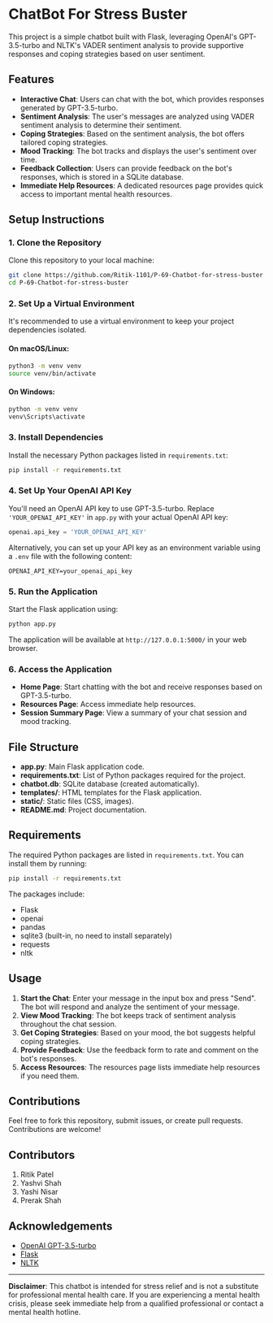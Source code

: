 
# ChatBot For Stress Buster

This project is a simple chatbot built with Flask, leveraging OpenAI's GPT-3.5-turbo and NLTK's VADER sentiment analysis to provide supportive responses and coping strategies based on user sentiment.

## Features

- **Interactive Chat**: Users can chat with the bot, which provides responses generated by GPT-3.5-turbo.
- **Sentiment Analysis**: The user's messages are analyzed using VADER sentiment analysis to determine their sentiment.
- **Coping Strategies**: Based on the sentiment analysis, the bot offers tailored coping strategies.
- **Mood Tracking**: The bot tracks and displays the user's sentiment over time.
- **Feedback Collection**: Users can provide feedback on the bot's responses, which is stored in a SQLite database.
- **Immediate Help Resources**: A dedicated resources page provides quick access to important mental health resources.

## Setup Instructions

### 1. Clone the Repository

Clone this repository to your local machine:

```bash
git clone https://github.com/Ritik-1101/P-69-Chatbot-for-stress-buster
cd P-69-Chatbot-for-stress-buster
```

### 2. Set Up a Virtual Environment

It's recommended to use a virtual environment to keep your project dependencies isolated.

#### On macOS/Linux:

```bash
python3 -m venv venv
source venv/bin/activate
```

#### On Windows:

```bash
python -m venv venv
venv\Scripts\activate
```

### 3. Install Dependencies

Install the necessary Python packages listed in `requirements.txt`:

```bash
pip install -r requirements.txt
```

### 4. Set Up Your OpenAI API Key

You'll need an OpenAI API key to use GPT-3.5-turbo. Replace `'YOUR_OPENAI_API_KEY'` in `app.py` with your actual OpenAI API key:

```python
openai.api_key = 'YOUR_OPENAI_API_KEY'
```

Alternatively, you can set up your API key as an environment variable using a `.env` file with the following content:

```
OPENAI_API_KEY=your_openai_api_key
```

### 5. Run the Application

Start the Flask application using:

```bash
python app.py
```

The application will be available at `http://127.0.0.1:5000/` in your web browser.

### 6. Access the Application

- **Home Page**: Start chatting with the bot and receive responses based on GPT-3.5-turbo.
- **Resources Page**: Access immediate help resources.
- **Session Summary Page**: View a summary of your chat session and mood tracking.

## File Structure

- **app.py**: Main Flask application code.
- **requirements.txt**: List of Python packages required for the project.
- **chatbot.db**: SQLite database (created automatically).
- **templates/**: HTML templates for the Flask application.
- **static/**: Static files (CSS, images).
- **README.md**: Project documentation.

## Requirements

The required Python packages are listed in `requirements.txt`. You can install them by running:

```bash
pip install -r requirements.txt
```

The packages include:

- Flask
- openai
- pandas
- sqlite3 (built-in, no need to install separately)
- requests
- nltk

## Usage

1. **Start the Chat**: Enter your message in the input box and press "Send". The bot will respond and analyze the sentiment of your message.
2. **View Mood Tracking**: The bot keeps track of sentiment analysis throughout the chat session.
3. **Get Coping Strategies**: Based on your mood, the bot suggests helpful coping strategies.
4. **Provide Feedback**: Use the feedback form to rate and comment on the bot's responses.
5. **Access Resources**: The resources page lists immediate help resources if you need them.

## Contributions

Feel free to fork this repository, submit issues, or create pull requests. Contributions are welcome!

## Contributors

1. Ritik Patel
2. Yashvi Shah
3. Yashi Nisar
4. Prerak Shah

## Acknowledgements

- [OpenAI GPT-3.5-turbo](https://beta.openai.com/)
- [Flask](https://flask.palletsprojects.com/)
- [NLTK](https://www.nltk.org/)

---

**Disclaimer**: This chatbot is intended for stress relief and is not a substitute for professional mental health care. If you are experiencing a mental health crisis, please seek immediate help from a qualified professional or contact a mental health hotline.